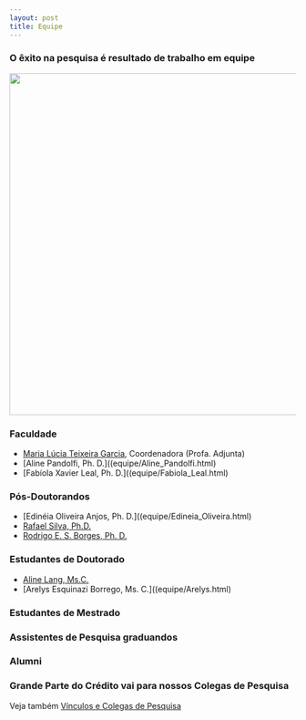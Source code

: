 ```yaml
---
layout: post
title: Equipe
---
```


<!-- <img src = "images/fotogrupo2018.jpg" width="600">


Novembro de  2018. -->

### O êxito na pesquisa é resultado de trabalho em equipe
<img src="{{ site.baseurl }}/images/team.jpg" width="600">



### Faculdade
* [Maria Lúcia Teixeira Garcia](equipe/Maria_Lucia.html), Coordenadora (Profa. Adjunta)
* [Aline Pandolfi, Ph. D.]((equipe/Aline_Pandolfi.html)
* [Fabíola Xavier Leal, Ph. D.]((equipe/Fabiola_Leal.html)

### Pós-Doutorandos

* [Edinéia Oliveira Anjos, Ph. D.]((equipe/Edineia_Oliveira.html)
* [Rafael Silva, Ph.D.](equipe/Rafael_Silva.html)
* [Rodrigo E. S. Borges, Ph. D.](equipe/Rodrigo_Borges.html)



### Estudantes de Doutorado
* [Aline Lang, Ms.C.](equipe/Aline_Lang.html)
* [Arelys Esquinazi Borrego, Ms. C.]((equipe/Arelys.html)

### Estudantes de Mestrado



### Assistentes de Pesquisa graduandos



### Alumni




### Grande Parte do Crédito vai para nossos Colegas de Pesquisa
Veja também [Vínculos e Colegas de Pesquisa](links)





